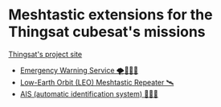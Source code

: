 # Meshtastic extensions for the Thingsat cubesat's missions

[Thingsat's project site](https://gricad-gitlab.univ-grenoble-alpes.fr/thingsat/public/)

* [Emergency Warning Service 🌪️🌋🔥🌊](ews/)
* [Low-Earth Orbit (LEO) Meshtastic Repeater 🛰️](leo_repeater/)
* [AIS (automatic identification system) 🚢⛵🛶](ais/)